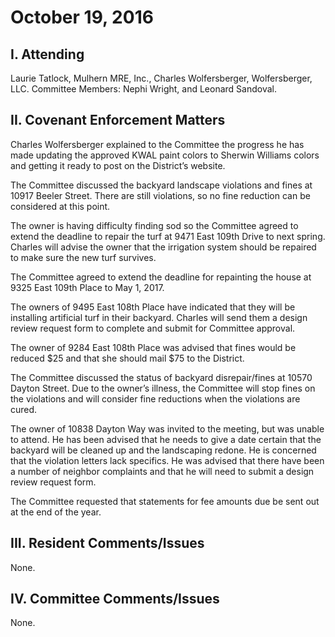 # October 19, 2016

## I. Attending
Laurie Tatlock, Mulhern MRE, Inc., Charles Wolfersberger, Wolfersberger, LLC.  Committee Members: Nephi Wright, and Leonard Sandoval.

## II. Covenant Enforcement Matters
Charles Wolfersberger explained to the Committee the progress he has made updating the approved KWAL paint colors to Sherwin Williams colors and getting it ready to post on the District’s website.

The Committee discussed the backyard landscape violations and fines at 10917 Beeler Street.  There are still violations, so no fine reduction can be considered at this point.

The owner is having difficulty finding sod so the Committee agreed to extend the deadline to repair the turf at 9471 East 109th Drive to next spring.  Charles will advise the owner that the irrigation system should be repaired to make sure the new turf survives.

The Committee agreed to extend the deadline for repainting the house at 9325 East 109th Place to May 1, 2017.

The owners of 9495 East 108th Place have indicated that they will be installing artificial turf in their backyard.  Charles will send them a design review request form to complete and submit for Committee approval.

The owner of 9284 East 108th Place was advised that fines would be reduced $25 and that she should mail $75 to the District.

The Committee discussed the status of backyard disrepair/fines at 10570 Dayton Street.  Due to the owner’s illness, the Committee will stop fines on the violations and will consider fine reductions when the violations are cured.

The owner of 10838 Dayton Way was invited to the meeting, but was unable to attend.  He has been advised that he needs to give a date certain that the backyard will be cleaned up and the landscaping redone.  He is concerned that the violation letters lack specifics.  He was advised that there have been a number of neighbor complaints and that he will need to submit a design review request form.  

The Committee requested that statements for fee amounts due be sent out at the end of the year.

## III. Resident Comments/Issues
None.

## IV. Committee Comments/Issues
None.
